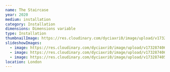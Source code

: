 ```yaml
---
name: The Staircase
year: 2020
medium: installation
category: Installation
dimensions: Dimensions variable
type: Installation
thumbnailImage: https://res.cloudinary.com/dyciaxri0/image/upload/v1732874068/Staircase/Heinemann_The_Staircase_ACF_London_2020_01_web_spazam.jpg
slideshowImages:
  - image: https://res.cloudinary.com/dyciaxri0/image/upload/v1732874068/Staircase/Heinemann_The_Staircase_ACF_London_2020_01_web_spazam.jpg
  - image: https://res.cloudinary.com/dyciaxri0/image/upload/v1732874065/Staircase/Heinemann_The_Staircase-2_x0mt3q.jpg
  - image: https://res.cloudinary.com/dyciaxri0/image/upload/v1732874057/Staircase/The_Staircase_xqsy2s.jpg
location: London
---
```

